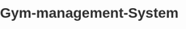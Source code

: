 # Gym-management-System
<!DOCTYPE html>
<html lang="en">
<head>
    <meta charset="UTF-8">
    <meta name="viewport" content="width=device-width, initial-scale=1.0">
    <title>Gym Landing Page</title>
    <style>
        body {
            font-family: Arial, sans-serif;
            margin: 0;
            padding: 0;
            background: url('Screenshot_20250115_185103.jpg') no-repeat center center fixed;
            background-size: cover;
            color: white;
        }

        .header {
            display: flex;
            justify-content: space-between;
            padding: 20px;
            background-color: rgba(0, 0, 0, 0.6);
        }

        .header .left, .header .middle, .header .right {
            display: flex;
            align-items: center;
        }

        .header .left img {
            width: 110px;
            margin-right: 10px;
        }

        .navbar {
            list-style: none;
            display: flex;
        }

        .navbar li {
            margin: 0 15px;
        }

        .navbar li a {
            text-decoration: none;
            color: white;
            font-size: 18px;
        }

        .navbar li a:hover {
            color: grey;
            text-decoration: underline;
        }

        .btn {
            background-color: black;
            color: white;
            padding: 10px 20px;
            border-radius: 5px;
            margin: 0 10px;
            cursor: pointer;
        }

        .btn:hover {
            background-color: grey;
        }

        .content {
            padding: 50px 20px;
            text-align: center;
        }

        .container {
            background: rgba(255, 255, 255, 0.9);
            padding: 30px;
            border-radius: 8px;
            box-shadow: 0 0 10px rgba(0, 0, 0, 0.1);
            margin-top: 30px;
        }

        h1, h2 {
            color: #333;
        }

        .form input {
            display: block;
            width: 100%;
            padding: 10px;
            margin-bottom: 15px;
            border: 2px solid #ddd;
            border-radius: 5px;
        }

        .form input[type="submit"] {
            background-color: black;
            color: white;
            cursor: pointer;
        }

        .form input[type="submit"]:hover {
            background-color: grey;
        }

        .about-container, .services-container, .contact-container, .submit-container {
            text-align: center;
            background-color: rgba(255, 255, 255, 0.8);
            padding: 50px;
            border-radius: 8px;
            box-shadow: 0 0 10px rgba(0, 0, 0, 0.1);
            margin-top: 30px;
        }

        .about-container h1, .services-container h1, .contact-container h1, .submit-container h1 {
            color: #333;
        }

        .about-container p, .services-container p, .contact-container p {
            color: #555;
            font-size: 18px;
        }

        .contact-container p {
            margin: 10px 0;
        }

        .contact-container a, .submit-container a {
            color: #0066cc;
        }
    </style>
</head>
<body>

    <!-- Header Section -->
    <div class="header">
        <div class="left">
            <img src="https://th.bing.com/th/id/OIP.OI14akhcCi07jui5pA1b0gAAAA?w=170&h=183&c=7&r=0&o=5&dpr=1.4&pid=1.7" alt="Logo">
            <h2>Kushagra Fitness</h2>
        </div>

        <div class="middle">
            <ul class="navbar">
                <li><a href="#home">Home</a></li>
                <li><a href="#about">About</a></li>
                <li><a href="#services">Services</a></li>
                <li><a href="#contact">Contact</a></li>
            </ul>
        </div>

        <div class="right">
            <button class="btn">Call us now</button>
            <button class="btn">Email us</button>
        </div>
    </div>

    <!-- Home Section -->
    <div id="home" class="content">
        <h1>Join the best GYM in your city</h1>
        <div class="container">
            <h2>Sign Up Now</h2>
            <form action="#submit">
                <div class="form">
                    <input type="text" name="name" placeholder="Enter your name">
                </div>
                <div class="form">
                    <input type="text" name="age" placeholder="Enter your Age">
                </div>
                <div class="form">
                    <input type="text" name="gender" placeholder="Enter your Gender">
                </div>
                <div class="form">
                    <input type="text" name="address" placeholder="Enter your Address">
                </div>
                <div class="form">
                    <input type="submit" value="Submit">
                </div>
            </form>
        </div>
    </div>

    <!-- About Section -->
    <div id="about" class="about-container">
        <h1>About Kushagra Fitness</h1>
        <p>We provide the best fitness services in the city, focusing on strength, wellness, and a healthy lifestyle.</p>
        <p><a href="#home">Back to Home</a></p>
    </div>

    <!-- Services Section -->
    <div id="services" class="services-container">
        <h1>Our Fitness Services</h1>
        <p>We offer a range of services including personal training, group classes, and wellness programs to help you achieve your fitness goals.</p>
        <p><a href="#home">Back to Home</a></p>
    </div>

    <!-- Contact Section -->
    <div id="contact" class="contact-container">
        <h1>Contact Us</h1>
        <p><strong>Phone:</strong> +1 234 567 890</p>
        <p><strong>Email:</strong> support@kushagrafitness.com</p>
        <p><strong>Address:</strong> 123 Fitness Street, Healthy City, Wellness State</p>
        <p><a href="#home">Back to Home</a></p>
    </div>

    <!-- Submit Section (Message) -->
    <div id="submit" class="submit-container">
        <h1>File Could Not Load</h1>
        <p>There was an issue processing your submission. Please try again later.</p>
        <p><a href="#home">Back to Home</a></p>
    </div>

</body>
</html>
